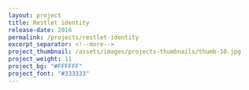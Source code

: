 ```yaml
---
layout: project
title: Restlet identity
release-date: 2016
permalink: /projects/restlet-identity
excerpt_separator: <!--more-->
project_thumbnail: /assets/images/projects-thumbnails/thumb-10.jpg
project_weight: 11
project_bg: "#FFFFFF"
project_font: "#333333"
---
```

